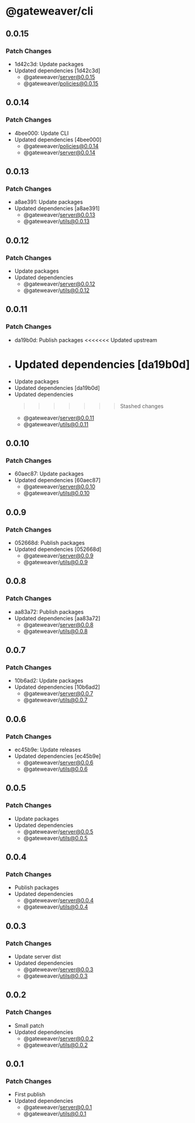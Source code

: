 # @gateweaver/cli

## 0.0.15

### Patch Changes

- 1d42c3d: Update packages
- Updated dependencies [1d42c3d]
  - @gateweaver/server@0.0.15
  - @gateweaver/policies@0.0.15

## 0.0.14

### Patch Changes

- 4bee000: Update CLI
- Updated dependencies [4bee000]
  - @gateweaver/policies@0.0.14
  - @gateweaver/server@0.0.14

## 0.0.13

### Patch Changes

- a8ae391: Update packages
- Updated dependencies [a8ae391]
  - @gateweaver/server@0.0.13
  - @gateweaver/utils@0.0.13

## 0.0.12

### Patch Changes

- Update packages
- Updated dependencies
  - @gateweaver/server@0.0.12
  - @gateweaver/utils@0.0.12

## 0.0.11

### Patch Changes

- da19b0d: Publish packages
  <<<<<<< Updated upstream
- # Updated dependencies [da19b0d]
- Update packages
- Updated dependencies [da19b0d]
- Updated dependencies
  > > > > > > > Stashed changes
  - @gateweaver/server@0.0.11
  - @gateweaver/utils@0.0.11

## 0.0.10

### Patch Changes

- 60aec87: Update packages
- Updated dependencies [60aec87]
  - @gateweaver/server@0.0.10
  - @gateweaver/utils@0.0.10

## 0.0.9

### Patch Changes

- 052668d: Publish packages
- Updated dependencies [052668d]
  - @gateweaver/server@0.0.9
  - @gateweaver/utils@0.0.9

## 0.0.8

### Patch Changes

- aa83a72: Publish packages
- Updated dependencies [aa83a72]
  - @gateweaver/server@0.0.8
  - @gateweaver/utils@0.0.8

## 0.0.7

### Patch Changes

- 10b6ad2: Update packages
- Updated dependencies [10b6ad2]
  - @gateweaver/server@0.0.7
  - @gateweaver/utils@0.0.7

## 0.0.6

### Patch Changes

- ec45b9e: Update releases
- Updated dependencies [ec45b9e]
  - @gateweaver/server@0.0.6
  - @gateweaver/utils@0.0.6

## 0.0.5

### Patch Changes

- Update packages
- Updated dependencies
  - @gateweaver/server@0.0.5
  - @gateweaver/utils@0.0.5

## 0.0.4

### Patch Changes

- Publish packages
- Updated dependencies
  - @gateweaver/server@0.0.4
  - @gateweaver/utils@0.0.4

## 0.0.3

### Patch Changes

- Update server dist
- Updated dependencies
  - @gateweaver/server@0.0.3
  - @gateweaver/utils@0.0.3

## 0.0.2

### Patch Changes

- Small patch
- Updated dependencies
  - @gateweaver/server@0.0.2
  - @gateweaver/utils@0.0.2

## 0.0.1

### Patch Changes

- First publish
- Updated dependencies
  - @gateweaver/server@0.0.1
  - @gateweaver/utils@0.0.1
